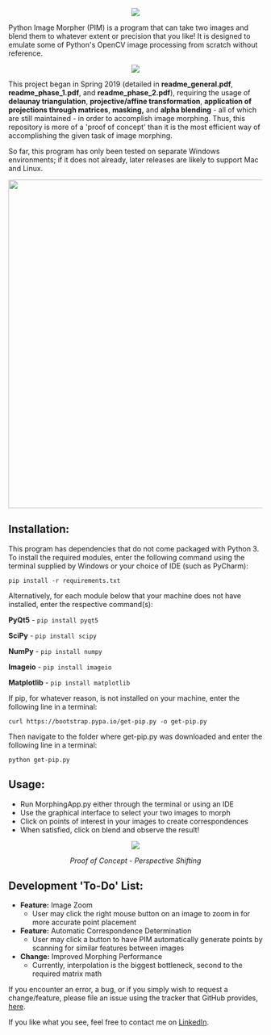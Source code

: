 <p align="center">
  <img src="https://i.imgur.com/SLDEtSR.png"><br>
</p>

Python Image Morpher (PIM) is a program that can take two images and blend them to whatever extent or precision that you like!
It is designed to emulate some of Python's OpenCV image processing from scratch without reference.

<p align="center">
  <img src="https://media3.giphy.com/media/ibAOyLgNhxnWHuKvZn/giphy.gif"><br>
</p>

This project began in Spring 2019 (detailed in <b>readme_general.pdf</b>, <b>readme_phase_1.pdf</b>, and <b>readme_phase_2.pdf</b>),
 requiring the usage of <b>delaunay triangulation</b>, <b>projective/affine transformation</b>, <b>application of projections 
 through matrices</b>, <b>masking,</b> and <b>alpha blending</b> - all of which are still maintained - in order to accomplish image 
 morphing. Thus, this repository is more of a 'proof of concept' than it is the most efficient way of accomplishing the given task of image morphing. 

 So far, this program has only been tested on separate Windows environments; 
 if it does not already, later releases are likely to support Mac and Linux.

<p align="center">
  <img width="650" height="651" src="https://i.imgur.com/fXZN3om.png"><br>
</p>

## Installation:
This program has dependencies that do not come packaged with Python 3. To install the required modules, enter the following command using the terminal supplied by Windows or your choice of IDE (such as PyCharm):

```pip install -r requirements.txt```

Alternatively, for each module below that your machine does not have installed, enter the respective command(s):

<b>PyQt5</b> - ```pip install pyqt5```

<b>SciPy</b> - ```pip install scipy```

<b>NumPy</b> - ```pip install numpy```

<b>Imageio</b> - ```pip install imageio```

<b>Matplotlib</b> - ```pip install matplotlib```

If pip, for whatever reason, is not installed on your machine, enter the following line in a terminal:
```
curl https://bootstrap.pypa.io/get-pip.py -o get-pip.py
```
Then navigate to the folder where get-pip.py was downloaded and enter the following line in a terminal:
```
python get-pip.py
```

## Usage:
- Run MorphingApp.py either through the terminal or using an IDE
- Use the graphical interface to select your two images to morph
- Click on points of interest in your images to create correspondences
- When satisfied, click on blend and observe the result!

<p align="center">
  <img src="https://i.imgur.com/j7JStm4.gif"><br>
</p>
<p align="center"><i>Proof of Concept - Perspective Shifting</i><p align="center">

## Development 'To-Do' List:
- <b>Feature:</b> Image Zoom 
    - User may click the right mouse button on an image to zoom in for more accurate point placement
- <b>Feature:</b> Automatic Correspondence Determination
    - User may click a button to have PIM automatically generate points by scanning for similar features between images
- <b>Change:</b> Improved Morphing Performance
    - Currently, interpolation is the biggest bottleneck, second to the required matrix math

If you encounter an error, a bug, or if you simply wish to request a change/feature, please file an issue using the tracker that GitHub provides, [here](https://github.com/ddowd97/Morphing/issues).

If you like what you see, feel free to contact me on [LinkedIn](https://www.linkedin.com/in/davidmilesdowd/).
